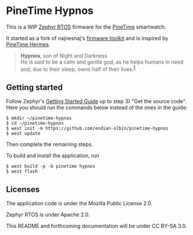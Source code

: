 # PineTime Hypnos

This is a WIP [Zephyr RTOS](https://www.zephyrproject.org/) firmware for the
[PineTime](https://www.pine64.org/pinetime/) smartwatch.

It started as a fork of najnesnaj's [firmware toolkit](https://github.com/najnesnaj/pinetime-zephyr)
and is inspired by [PineTime Hermes](https://github.com/Dejvino/pinetime-hermes-firmware).

> **Hypnos**, son of Night and Darkness</br>
> He is said to be a calm and gentle god, as he helps humans in need and, due to their sleep, owns
> half of their lives.<sup>[1](https://en.wikipedia.org/wiki/Hypnos)</sup>

## Getting started

Follow Zephyr's [Getting Started Guide](https://docs.zephyrproject.org/latest/getting_started/index.html)
up to step 3) "Get the source code". Here you should run the commands below
instead of the ones in the guide:

```
$ mkdir ~/pinetime-hypnos
$ cd ~/pinetime-hypnos
$ west init -m https://github.com/endian-albin/pinetime-hypnos
$ west update
```

Then complete the remaining steps.

To build and install the application, run

```
$ west build -p -b pinetime hypnos
$ west flash
```

## Licenses

The application code is under the Mozilla Public License 2.0.

Zephyr RTOS is under Apache 2.0.

This README and forthcoming documentation will be under CC BY-SA 3.0.
